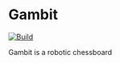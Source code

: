 # Gambit
[![Build](../../workflows/build.yml/badge.svg)](../../workflows/build.yml)

Gambit is a robotic chessboard
